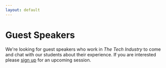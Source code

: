 ```yaml
---
layout: default
---
```


# Guest Speakers

We're looking for guest speakers who work in *The Tech Industry* to come and chat with our students about their experience.
If you are interested please [sign up][signup] for an upcoming session.

[signup]: https://docs.google.com/forms/d/e/1FAIpQLSeug2cKWQ8o7EnMQJVFA7DE-uy-S-GTceZfU2MnfTPX2R76mQ/viewform

<!--
::TODO

* why should i do this?
* what do i talk about?
* can you share an example?
* link to guest speakers playlist

-->
